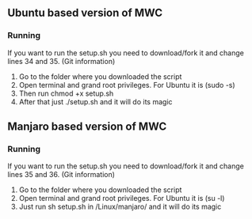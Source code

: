 ## Ubuntu based version of MWC

### Running
If you want to run the setup.sh you need to download/fork it and change lines 34 and 35. (Git information)
1. Go to the folder where you downloaded the script
2. Open terminal and grand root privileges. For Ubuntu it is (sudo -s)
3. Then run chmod +x setup.sh
4. After that just ./setup.sh and it will do its magic

## Manjaro based version of MWC

### Running
If you want to run the setup.sh you need to download/fork it and change lines 35 and 36. (Git information)
1. Go to the folder where you downloaded the script
2. Open terminal and grand root privileges. For Ubuntu it is (su -l)
3. Just run sh setup.sh in /Linux/manjaro/ and it will do its magic